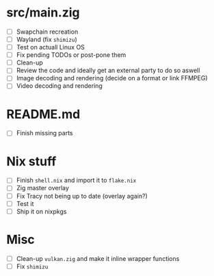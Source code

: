# src/main.zig

- [ ] Swapchain recreation
- [ ] Wayland (fix `shimizu`)
- [ ] Test on actuall Linux OS
- [ ] Fix pending TODOs or post-pone them
- [ ] Clean-up
- [ ] Review the code and ideally get an external party to do so aswell
- [ ] Image decoding and rendering (decide on a format or link FFMPEG)
- [ ] Video decoding and rendering

# README.md

- [ ] Finish missing parts

# Nix stuff

- [ ] Finish `shell.nix` and import it to `flake.nix`
- [ ] Zig master overlay
- [ ] Fix Tracy not being up to date (overlay again?)
- [ ] Test it
- [ ] Ship it on nixpkgs

# Misc

- [ ] Clean-up `vulkan.zig` and make it inline wrapper functions
- [ ] Fix `shimizu`
